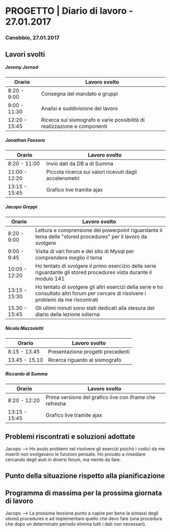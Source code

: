 

# PROGETTO | Diario di lavoro - 27.01.2017

### Canobbio, 27.01.2017

## Lavori svolti
##### Jeremy Jornod

|Orario        |Lavoro svolto                 |
|--------------|------------------------------|
|8:20 - 9:00   |Consegna del mandato e gruppi |
|9:00 - 11:30 |Analisi e suddivisione del lavoro  |
|12:20 - 15:45   |Ricerca sul sismografo e varie possibilità di realizzazione e componenti |

##### Jonathan Fassora
|Orario        |Lavoro svolto                 |
|--------------|------------------------------|
|8:20 - 11:00   |Invio dati da DB a di Summa |
|11:00 - 12:20   |Piccola ricerca sui valori ricevuti dagli accelerometri |
|13:15 - 15:45 |Grafico live tramite ajax |

##### Jacopo Greppi
|Orario        |Lavoro svolto                                     |
|--------------|--------------------------------------------------|
|8:20 - 9:00   | Lettura e comprensione del powerpoint riguardante il tema delle "stored procedures" per il lavoro da svolgere|
|9:00 - 9:45   | Visita di vari forum e del sito di Mysql per comprendere meglio il tema|
|10:05 - 12:20 | Ho tentato di svolgere il primo esercizio della serie riguardante gli stored procedures vista durante il modulo 141|
|13:15 - 15:30 | Ho tentato di svolgere gli altri esercizi della serie e ho consultato altri forum per cercare di risolvere i problemi da me riscontrati| 
|15.30 - 15:45 | Gli ultimi minuti sono stati dedicati alla stesura del diario della lezione odierna|                              |

##### Nicola Mazzoletti
|Orario        |Lavoro svolto                 |
|--------------|------------------------------|
|8:15 - 13.45  |Presentazione progetti precedenti|
|13.45 - 15.10 |Ricerca riguardo al sismografo   |

##### Riccardo di Summa
|Orario        |Lavoro svolto                 |
|--------------|------------------------------|
|8:20 - 12:20   |Prima versione del grafico live con iframe che refresha |
|13:15 - 15:45 |Grafico live tramite ajax |


##  Problemi riscontrati e soluzioni adottate
Jacopo --> Ho avuto problemi nel risolvere gli esercizi poichò i codici da me inseriti non svolgevano le funzioni pensate. Ho provato a rimediare cercando degli aiuti in diversi forum, ma niente da fare.


##  Punto della situazione rispetto alla pianificazione


## Programma di massima per la prossima giornata di lavoro
Jacopo --> La prossima lessione punto a capire per bene la sintassi degli stored procedures e ad implementare quello che devo fare (una procedura che dopo un determinato periodo elimina tutti i dati non necessari).




